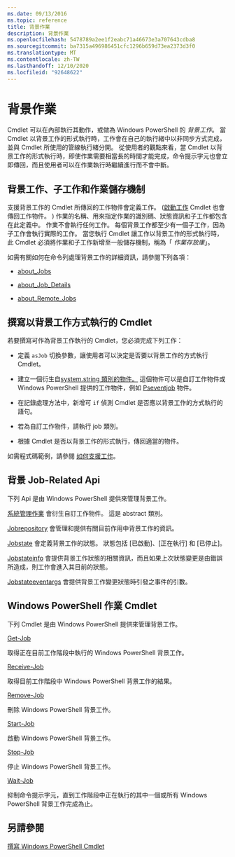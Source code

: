 ```yaml
---
ms.date: 09/13/2016
ms.topic: reference
title: 背景作業
description: 背景作業
ms.openlocfilehash: 5478789a2ee1f2eabc71a46673e3a707643cdba8
ms.sourcegitcommit: ba7315a496986451cfc1296b659d73ea2373d3f0
ms.translationtype: MT
ms.contentlocale: zh-TW
ms.lasthandoff: 12/10/2020
ms.locfileid: "92648622"
---
```

# <a name="background-jobs"></a>背景作業

Cmdlet 可以在內部執行其動作，或做為 Windows PowerShell 的 *背景工作*。 當 Cmdlet 以背景工作的形式執行時，工作會在自己的執行緒中以非同步方式完成，並與 Cmdlet 所使用的管線執行緒分開。 從使用者的觀點來看，當 Cmdlet 以背景工作的形式執行時，即使作業需要相當長的時間才能完成，命令提示字元也會立即傳回，而且使用者可以在作業執行時繼續進行而不會中斷。

## <a name="background-jobs-child-jobs-and-the-job-repository"></a>背景工作、子工作和作業儲存機制

支援背景工作的 Cmdlet 所傳回的工作物件會定義工作。  ([啟動工作](/powershell/module/Microsoft.PowerShell.Core/Start-Job) Cmdlet 也會傳回工作物件。 ) 作業的名稱、用來指定作業的識別碼、狀態資訊和子工作都包含在此定義中。 作業不會執行任何工作。 每個背景工作都至少有一個子工作，因為子工作會執行實際的工作。 當您執行 Cmdlet 讓工作以背景工作的形式執行時，此 Cmdlet 必須將作業和子工作新增至一般儲存機制，稱為「 *作業存放庫*」。

如需有關如何在命令列處理背景工作的詳細資訊，請參閱下列各項：

- [about_Jobs](/powershell/module/microsoft.powershell.core/about/about_jobs)

- [about_Job_Details](/powershell/module/microsoft.powershell.core/about/about_job_details)

- [about_Remote_Jobs](/powershell/module/microsoft.powershell.core/about/about_remote_jobs)

## <a name="writing-a-cmdlet-that-runs-as-a-background-job"></a>撰寫以背景工作方式執行的 Cmdlet

若要撰寫可作為背景工作執行的 Cmdlet，您必須完成下列工作：

- 定義 `asJob` 切換參數，讓使用者可以決定是否要以背景工作的方式執行 Cmdlet。

- 建立一個衍生自[system.string 類別的物件。](/dotnet/api/System.Management.Automation.Job) 這個物件可以是自訂工作物件或 Windows PowerShell 提供的工作物件，例如 [Pseventjob](/dotnet/api/System.Management.Automation.PSEventJob) 物件。

- 在記錄處理方法中，新增可 `if` 偵測 Cmdlet 是否應以背景工作的方式執行的語句。

- 若為自訂工作物件，請執行 job 類別。

- 根據 Cmdlet 是否以背景工作的形式執行，傳回適當的物件。

如需程式碼範例，請參閱 [如何支援工作](./how-to-support-jobs.md)。

## <a name="background-job-related-apis"></a>背景 Job-Related Api

下列 Api 是由 Windows PowerShell 提供來管理背景工作。

[系統管理作業](/dotnet/api/System.Management.Automation.Job) 會衍生自訂工作物件。 這是 abstract 類別。

[Jobrepository](/dotnet/api/System.Management.Automation.JobRepository) 會管理和提供有關目前作用中背景工作的資訊。

[Jobstate](/dotnet/api/System.Management.Automation.JobState) 會定義背景工作的狀態。 狀態包括 [已啟動]、[正在執行] 和 [已停止]。

[Jobstateinfo](/dotnet/api/System.Management.Automation.JobStateInfo) 會提供背景工作狀態的相關資訊，而且如果上次狀態變更是由錯誤所造成，則工作會進入其目前的狀態。

[Jobstateeventargs](/dotnet/api/System.Management.Automation.JobStateEventArgs) 會提供背景工作變更狀態時引發之事件的引數。

## <a name="windows-powershell-job-cmdlets"></a>Windows PowerShell 作業 Cmdlet

下列 Cmdlet 是由 Windows PowerShell 提供來管理背景工作。

[Get-Job](/powershell/module/Microsoft.PowerShell.Core/Get-Job)

取得正在目前工作階段中執行的 Windows PowerShell 背景工作。

[Receive-Job](/powershell/module/Microsoft.PowerShell.Core/Receive-Job)

取得目前工作階段中 Windows PowerShell 背景工作的結果。

[Remove-Job](/powershell/module/Microsoft.PowerShell.Core/Remove-Job)

刪除 Windows PowerShell 背景工作。

[Start-Job](/powershell/module/Microsoft.PowerShell.Core/Start-Job)

啟動 Windows PowerShell 背景工作。

[Stop-Job](/powershell/module/Microsoft.PowerShell.Core/Stop-Job)

停止 Windows PowerShell 背景工作。

[Wait-Job](/powershell/module/Microsoft.PowerShell.Core/Wait-Job)

抑制命令提示字元，直到工作階段中正在執行的其中一個或所有 Windows PowerShell 背景工作完成為止。

## <a name="see-also"></a>另請參閱

[撰寫 Windows PowerShell Cmdlet](./writing-a-windows-powershell-cmdlet.md)
